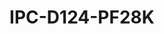 ---
title: "IPC-D124-PF28K"
description: "4MP HD IR Fixed Dome Network Camera"
image: "/images/categories/products/cameras/IPC-B124-APF28(40)/main.png"
images:
  - url: "/images/categories/products/cameras/IPC-B124-APF28(40)/main.png"
    caption: "Front view"
features:
  - High quality image with 4MP,1/3’’ CMOS sensor
  - 4MP (2560*1440)@20fps;3MP (2304*1296) @20fps; 1080P (1920*1080)@30/25fps
  - Ultra 265, H.265, H.264, MJPEG
  - 2D/3D DNR (Digital Noise Reduction)
  - ROI (Region of Interest)
  - ONVIF Conformance
  - Smart IR, up to 30m (98ft) IR distance
  - Support 128 GB Micro SD card
  - 3-Axis
  - Wide temperature range:- -30°C ~ 60°C (-22°F ~ 140°F)
  - DC12V or PoE(IEEE 802.3af) power supply
  - IP67
  - IK10
specifications:
  Sensor: 1/3", 4.0 megapixel, progressive scan, CMOS
  Minimum Illumination: Colour:- 0.02Lux (F2.1, AGC ON); 0Lux with IR on
  Day/Night: IR-cut filter with auto switch (ICR)
  Shutter: Auto/Manual, 1 ~ 1/100000s
  Adjustment angle: Pan:- 3° ~ 360°, Tilt:- 0° ~ 75°
  WDR: DWDR
  Lens Type: 2.8mm@F2.1
  Iris: Fixed
  Angle of View (H): 97.0°
  Angle of View (V): 52.2°
  Angle of View (O): 107.5°
  2.8mm: Detect 63.0m, Observe 25.2m, Recognize 12.6m, Identify 6.3m
  IR Range: Up to 30m (98ft) IR range
  Wavelength: 850nm
  IR On/Off Control: Auto/Manual
  Video Compression: Ultra 265, H.265, H.264, MJPEG
  H.264 code profile: Baseline profile, Main profile, High profile
  Main Stream: 4MP (2560*1440), Max 20fps; 3MP (2304*1296), Max 20fps; 1080P (1920*1080), Max 30fps; 720P (1280*720), Max 30fps;
  Sub Stream: D1 (720*576), Max 30fps; 640*360, Max 30fps; 2CIF(704*288), Max 30fps; CIF(352*288), Max 30fps;
  Video Bit Rate: 128 Kbps~6 Mbps
  U-code: Support
  OSD: Up to 4 OSDs
  Privacy Mask: Up to 4 areas
  ROI: Up to 8 areas
  Motion Detection: Up to 4 areas
  Video stream: Dual streams
  White Balance: Auto/Outdoor/Fine Tune/Sodium Lamp/Locked/Auto2
  Digital Noise Reduction: 2D/3D DNR
  Smart IR: Support
  Flip: Normal/Vertical/Horizontal/180°
  Dewarping: N/A
  HLC: Support
  BLC: Support
  Defog: Digital Defog
  Basic Detection: Motion detection, Tampering alarm
  General Function: Watermark, IP address filtering, Access policy, ARP protection, RTSP authentication, User authentication, HTTP authentication
  Edge Storage: Micro SD, up to 128 GB
    Network Storage:- ANR
  Protocols: IPv4, IGMP, ICMP, TCP, UDP, DHCP, RTP, RTSP, RTCP, DNS, DDNS, NTP, UPnP, HTTP, HTTPS, SSL, QoS , RTMP
  Compatible Integration: ONVIF (Profile S, Profile T, Profile G), API
  User/Host: Up to 32 users. 2 user levels:- administrator and common user
  Client: Uniarch Client, Uniarch APP
  Web Browser: Plug-in required live view:- IE 10 and above, Chrome 45 and above, Firefox 52 and above, Edge 79 and above; Plug-in free live view:- Chrome 57.0 and above, Firefox 58.0 and above, Edge 16 and above
  Audio I/O: N/A
  Alarm I/O: N/A
  Built-in Mic: N/A
  Built-in Speaker: N/A
  WIFI: N/A
  Network: 1 * RJ45 10M/100M Base-TX Ethernet
  Video Output: N/A
  EMC: CE-EMC (EN 55032,EN 61000-3-3,EN IEC 61000-3-2,EN 55035)
  FCC: FCC (FCC 47 CFR part15 B)
  Safety: CE LVD (EN 62368-1), CB (IEC 62368-1)
  Environment: CE-RoHS (2011/65/EU;(EU)2015/863); WEEE (2012/19/EU)
  Protection: IP67 (IEC 60529) IK10 (IEC 62262)
  Power: DC 12V±25%, PoE (IEEE 802.3af)
  Power consumption: Max 3.4W
  Dimensions: Ø109 x 83mm (Ø4.3” x 3.3”)
  Weight: 0.34kg (0.75lb)
  Working Environment: -30℃~60℃(-22°F ~ 140°F), Humidity:- ≤95% RH (non-condensing)
  Storage Environment: -30℃~60℃(-22°F ~ 140°F), Humidity:- ≤95% RH (non-condensing)
  Surge Protection: 4KV
  Reset Button: N/A
---